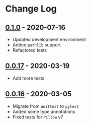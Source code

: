 # Change Log

## [0.1.0](https://github.com/dldevinc/variations/tree/v0.1.0) - 2020-07-16
* Updated development environment
* Added `pathlib` support
* Refactored tests

## [0.0.17](https://github.com/dldevinc/variations/tree/v0.0.17) - 2020-03-19
* Add more tests

## [0.0.16](https://github.com/dldevinc/variations/tree/v0.0.16) - 2020-03-05
* Migrate from ``unittest`` to ``pytest``
* Added some type annotations
* Fixed tests for ``Pillow`` v7
